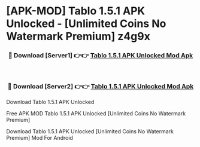 # [APK-MOD] Tablo 1.5.1 APK Unlocked - [Unlimited Coins No Watermark Premium] z4g9x



<div align="center">
<h3>🔴 Download [Server1] 👉👉 <a href="https://momento.my/?title=Tablo_1.5.1_APK_Unlocked">Tablo 1.5.1 APK Unlocked Mod Apk</a></h3><br>

<h3>🔴 Download [Server2] 👉👉 <a href="https://momento.my/?title=Tablo_1.5.1_APK_Unlocked">Tablo 1.5.1 APK Unlocked Mod Apk</a></h3>
</div>



Download Tablo 1.5.1 APK Unlocked 

Free APK MOD Tablo 1.5.1 APK Unlocked [Unlimited Coins No Watermark Premium]

Download Tablo 1.5.1 APK Unlocked [Unlimited Coins No Watermark Premium] Mod For Android
